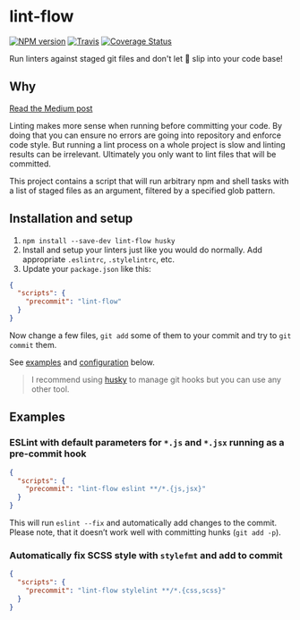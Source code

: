 lint-flow
======

[![NPM version](https://img.shields.io/npm/v/lint-flow.svg?style=flat-square)](https://www.npmjs.com/package/lint-flow)
[![Travis](https://img.shields.io/travis/gucong3000/lint-flow.svg)](https://travis-ci.org/gucong3000/lint-flow)
[![Coverage Status](https://img.shields.io/coveralls/gucong3000/lint-flow.svg)](https://coveralls.io/r/gucong3000/lint-flow)

Run linters against staged git files and don't let :poop: slip into your code base!

## Why

[Read the Medium post](https://medium.com/@okonetchnikov/make-linting-great-again-f3890e1ad6b8#.8qepn2b5l)

Linting makes more sense when running before committing your code. By doing that you can ensure no errors are going into repository and enforce code style. But running a lint process on a whole project is slow and linting results can be irrelevant. Ultimately you only want to lint files that will be committed.

This project contains a script that will run arbitrary npm and shell tasks with a list of staged files as an argument, filtered by a specified glob pattern.

## Installation and setup

1. `npm install --save-dev lint-flow husky`
1. Install and setup your linters just like you would do normally. Add appropriate `.eslintrc`, `.stylelintrc`, etc.
1. Update your `package.json` like this:
  ```json
  {
    "scripts": {
      "precommit": "lint-flow"
    }
  }
  ```

Now change a few files, `git add` some of them to your commit and try to `git commit` them.

See [examples](#examples) and [configuration](#configuration) below.

> I recommend using [husky](https://github.com/typicode/husky) to manage git hooks but you can use any other tool.

## Examples

### ESLint with default parameters for `*.js` and `*.jsx` running as a pre-commit hook

```json
{
  "scripts": {
    "precommit": "lint-flow eslint **/*.{js,jsx}"
  }
}
```

This will run `eslint --fix` and automatically add changes to the commit. Please note, that it doesn’t work well with committing hunks (`git add -p`).

### Automatically fix SCSS style with `stylefmt` and add to commit

```json
{
  "scripts": {
    "precommit": "lint-flow stylelint **/*.{css,scss}"
  }
}
```
